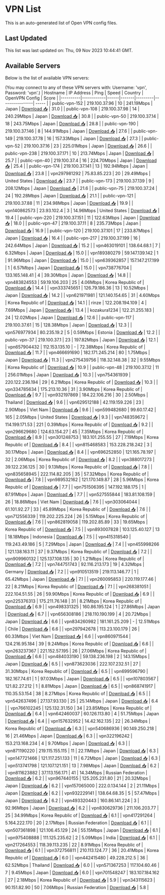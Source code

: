 # VPN List

This is an auto-generated list of Open VPN config files.

## Last Updated

This list was last updated on: Thu, 09 Nov 2023 10:44:41 GMT.

## Available Servers

Below is the list of available VPN servers:

(You may connect to any of these VPN servers with: Username: 'vpn', Password: 'vpn'.)
| Hostname | IP Address | Ping | Speed | Country | OpenVPN Config | Score |
|----------|------------|------|-------|---------|----------------| ----- |
| public-vpn-152 | 219.100.37.96 | 10 | 241.19Mbps | Japan | [Download 📥](./configs/server_0_JP.ovpn) | 31.0 |
| public-vpn-108 | 219.100.37.98 | 14 | 240.29Mbps | Japan | [Download 📥](./configs/server_1_JP.ovpn) | 30.8 |
| public-vpn-50 | 219.100.37.14 | 18 | 243.75Mbps | Japan | [Download 📥](./configs/server_2_JP.ovpn) | 28.8 |
| public-vpn-190 | 219.100.37.146 | 8 | 144.91Mbps | Japan | [Download 📥](./configs/server_3_JP.ovpn) | 27.6 |
| public-vpn-149 | 219.100.37.78 | 16 | 157.33Mbps | Japan | [Download 📥](./configs/server_4_JP.ovpn) | 27.3 |
| public-vpn-52 | 219.100.37.16 | 23 | 225.01Mbps | Japan | [Download 📥](./configs/server_5_JP.ovpn) | 26.6 |
| public-vpn-238 | 219.100.37.171 | 10 | 213.74Mbps | Japan | [Download 📥](./configs/server_6_JP.ovpn) | 25.7 |
| public-vpn-40 | 219.100.37.4 | 16 | 224.70Mbps | Japan | [Download 📥](./configs/server_7_JP.ovpn) | 25.4 |
| public-vpn-174 | 219.100.37.141 | 13 | 192.94Mbps | Japan | [Download 📥](./configs/server_8_JP.ovpn) | 23.8 |
| vpn297981292 | 75.83.85.223 | 20 | 29.49Mbps | United States | [Download 📥](./configs/server_9_US.ovpn) | 23.7 |
| public-vpn-173 | 219.100.37.139 | 9 | 208.12Mbps | Japan | [Download 📥](./configs/server_10_JP.ovpn) | 21.6 |
| public-vpn-75 | 219.100.37.24 | 24 | 192.28Mbps | Japan | [Download 📥](./configs/server_11_JP.ovpn) | 21.1 |
| public-vpn-121 | 219.100.37.88 | 11 | 234.98Mbps | Japan | [Download 📥](./configs/server_12_JP.ovpn) | 19.9 |
| vpn140862573 | 23.93.102.4 | 3 | 14.96Mbps | United States | [Download 📥](./configs/server_13_US.ovpn) | 19.4 |
| public-vpn-220 | 219.100.37.151 | 11 | 122.63Mbps | Japan | [Download 📥](./configs/server_14_JP.ovpn) | 18.0 |
| public-vpn-47 | 219.100.37.11 | 8 | 235.73Mbps | Japan | [Download 📥](./configs/server_15_JP.ovpn) | 16.9 |
| public-vpn-120 | 219.100.37.101 | 17 | 233.87Mbps | Japan | [Download 📥](./configs/server_16_JP.ovpn) | 16.4 |
| public-vpn-217 | 219.100.37.199 | 16 | 242.64Mbps | Japan | [Download 📥](./configs/server_17_JP.ovpn) | 15.2 |
| vpn463019101 | 138.64.68.1 | 7 | 6.32Mbps | Japan | [Download 📥](./configs/server_18_JP.ovpn) | 15.0 |
| vpn189380279 | 59.147.139.142 | 1 | 91.96Mbps | Japan | [Download 📥](./configs/server_19_JP.ovpn) | 15.0 |
| vpn639362857 | 157.147.217.199 | 1 | 6.57Mbps | Japan | [Download 📥](./configs/server_20_JP.ovpn) | 15.0 |
| vpn738776704 | 133.165.148.41 | 4 | 39.30Mbps | Japan | [Download 📥](./configs/server_21_JP.ovpn) | 14.8 |
| vpn483824553 | 59.19.106.203 | 25 | 4.06Mbps | Korea Republic of | [Download 📥](./configs/server_22_KR.ovpn) | 14.4 |
| vpn333745651 | 126.79.186.36 | 13 | 10.52Mbps | Japan | [Download 📥](./configs/server_23_JP.ovpn) | 14.2 |
| vpn621971981 | 121.140.154.65 | 31 | 4.60Mbps | Korea Republic of | [Download 📥](./configs/server_24_KR.ovpn) | 14.1 |
| rinze | 122.208.194.109 | 4 | 7.69Mbps | Japan | [Download 📥](./configs/server_25_JP.ovpn) | 13.4 |
| kozakura1234 | 122.21.255.183 | 24 | 12.02Mbps | Japan | [Download 📥](./configs/server_26_JP.ovpn) | 12.6 |
| public-vpn-117 | 219.100.37.61 | 15 | 128.38Mbps | Japan | [Download 📥](./configs/server_27_JP.ovpn) | 12.3 |
| vpn576977934 | 80.235.19.2 | 5 | 0.59Mbps | Estonia | [Download 📥](./configs/server_28_EE.ovpn) | 12.2 |
| public-vpn-37 | 219.100.37.1 | 23 | 197.82Mbps | Japan | [Download 📥](./configs/server_29_JP.ovpn) | 12.1 |
| vpn657904432 | 112.153.135.10 | - | 72.38Mbps | Korea Republic of | [Download 📥](./configs/server_30_KR.ovpn) | 11.7 |
| vpn466691690 | 182.171.245.214 | 80 | 1.75Mbps | Japan | [Download 📥](./configs/server_31_JP.ovpn) | 11.3 |
| vpn275439756 | 118.32.148.38 | 32 | 9.55Mbps | Korea Republic of | [Download 📥](./configs/server_32_KR.ovpn) | 10.9 |
| public-vpn-48 | 219.100.37.12 | 11 | 256.01Mbps | Japan | [Download 📥](./configs/server_33_JP.ovpn) | 10.3 |
| vpn754361939 | 220.122.236.194 | 29 | 6.21Mbps | Korea Republic of | [Download 📥](./configs/server_34_KR.ovpn) | 10.3 |
| vpn334785634 | 175.213.10.36 | 31 | 3.90Mbps | Korea Republic of | [Download 📥](./configs/server_35_KR.ovpn) | 9.7 |
| vpn932197869 | 184.22.106.216 | 30 | 2.50Mbps | Thailand | [Download 📥](./configs/server_36_TH.ovpn) | 9.6 |
| vpn629512188 | 42.119.159.226 | 23 | 2.90Mbps | Viet Nam | [Download 📥](./configs/server_37_VN.ovpn) | 9.6 |
| vpn599482680 | 99.60.17.42 | 165 | 2.05Mbps | United States | [Download 📥](./configs/server_38_US.ovpn) | 9.3 |
| vpn748359672 | 114.199.171.53 | 221 | 0.39Mbps | Korea Republic of | [Download 📥](./configs/server_39_KR.ovpn) | 9.2 |
| vpn296629680 | 124.63.154.27 | 45 | 7.35Mbps | Korea Republic of | [Download 📥](./configs/server_40_KR.ovpn) | 8.9 |
| vpn301248753 | 183.101.255.55 | 27 | 7.19Mbps | Korea Republic of | [Download 📥](./configs/server_41_KR.ovpn) | 8.4 |
| vpn815468583 | 153.228.218.242 | 3 | 30.17Mbps | Japan | [Download 📥](./configs/server_42_JP.ovpn) | 8.4 |
| vpn696252850 | 121.165.78.197 | 32 | 2.06Mbps | Korea Republic of | [Download 📥](./configs/server_43_KR.ovpn) | 8.2 |
| vpn388017273 | 39.122.236.125 | 30 | 9.13Mbps | Korea Republic of | [Download 📥](./configs/server_44_KR.ovpn) | 7.8 |
| vpn835658945 | 222.114.82.205 | 35 | 57.32Mbps | Korea Republic of | [Download 📥](./configs/server_45_KR.ovpn) | 7.8 |
| vpn989532162 | 121.170.149.87 | 28 | 5.96Mbps | Korea Republic of | [Download 📥](./configs/server_46_KR.ovpn) | 7.7 |
| vpn751506395 | 147.192.188.175 | 1 | 87.91Mbps | Japan | [Download 📥](./configs/server_47_JP.ovpn) | 7.7 |
| vpn527555844 | 183.81.108.159 | 26 | 18.86Mbps | Viet Nam | [Download 📥](./configs/server_48_VN.ovpn) | 7.6 |
| vpn303064044 | 61.101.92.27 | 33 | 45.89Mbps | Korea Republic of | [Download 📥](./configs/server_49_KR.ovpn) | 7.6 |
| vpn712556339 | 119.202.225.224 | 26 | 5.15Mbps | Korea Republic of | [Download 📥](./configs/server_50_KR.ovpn) | 7.6 |
| vpn862819058 | 119.202.85.89 | 33 | 19.65Mbps | Korea Republic of | [Download 📥](./configs/server_51_KR.ovpn) | 7.5 |
| vpn893007828 | 103.125.40.127 | 13 | 18.18Mbps | Indonesia | [Download 📥](./configs/server_52_ID.ovpn) | 7.5 |
| vpn415318540 | 119.243.49.186 | 5 | 7.29Mbps | Japan | [Download 📥](./configs/server_53_JP.ovpn) | 7.4 |
| vpn455998266 | 121.138.163.11 | 37 | 9.37Mbps | Korea Republic of | [Download 📥](./configs/server_54_KR.ovpn) | 7.2 |
| vpn909960132 | 125.137.108.135 | 30 | 1.21Mbps | Korea Republic of | [Download 📥](./configs/server_55_KR.ovpn) | 7.2 |
| vpn744751743 | 92.116.213.173 | 19 | 4.32Mbps | Germany | [Download 📥](./configs/server_56_DE.ovpn) | 7.2 |
| vpn910513519 | 219.113.146.77 | 1 | 65.42Mbps | Japan | [Download 📥](./configs/server_57_JP.ovpn) | 7.1 |
| vpn260095853 | 220.119.177.46 | 22 | 8.21Mbps | Korea Republic of | [Download 📥](./configs/server_58_KR.ovpn) | 7.1 |
| vpn268381051 | 222.104.51.55 | 26 | 59.90Mbps | Korea Republic of | [Download 📥](./configs/server_59_KR.ovpn) | 6.9 |
| vpn225376313 | 175.211.76.148 | 31 | 8.21Mbps | Korea Republic of | [Download 📥](./configs/server_60_KR.ovpn) | 6.9 |
| vpn498331325 | 160.86.195.124 | 1 | 27.86Mbps | Japan | [Download 📥](./configs/server_61_JP.ovpn) | 6.7 |
| vpn656308186 | 218.110.190.199 | 4 | 20.72Mbps | Japan | [Download 📥](./configs/server_62_JP.ovpn) | 6.6 |
| vpn834260982 | 181.161.25.209 | - | 12.51Mbps | Chile | [Download 📥](./configs/server_63_CL.ovpn) | 6.6 |
| vpn297942678 | 113.23.100.179 | 26 | 60.33Mbps | Viet Nam | [Download 📥](./configs/server_64_VN.ovpn) | 6.6 |
| vpn860971544 | 124.216.95.184 | 39 | 9.24Mbps | Korea Republic of | [Download 📥](./configs/server_65_KR.ovpn) | 6.6 |
| vpn263237367 | 221.152.57.195 | 26 | 27.06Mbps | Korea Republic of | [Download 📥](./configs/server_66_KR.ovpn) | 6.6 |
| vpn484033190 | 59.138.236.198 | 2 | 143.15Mbps | Japan | [Download 📥](./configs/server_67_JP.ovpn) | 6.5 |
| vpn873623036 | 222.107.232.51 | 27 | 31.30Mbps | Korea Republic of | [Download 📥](./configs/server_68_KR.ovpn) | 6.5 |
| vpn699596790 | 182.167.74.61 | 1 | 97.03Mbps | Japan | [Download 📥](./configs/server_69_JP.ovpn) | 6.5 |
| vpn107803567 | 121.82.27.212 | 1 | 8.81Mbps | Japan | [Download 📥](./configs/server_70_JP.ovpn) | 6.5 |
| vpn868741917 | 110.35.53.154 | 38 | 8.27Mbps | Korea Republic of | [Download 📥](./configs/server_71_KR.ovpn) | 6.5 |
| vpn542637496 | 27.137.93.130 | 25 | 25.14Mbps | Japan | [Download 📥](./configs/server_72_JP.ovpn) | 6.4 |
| vpn766102245 | 125.132.31.150 | 34 | 23.85Mbps | Korea Republic of | [Download 📥](./configs/server_73_KR.ovpn) | 6.4 |
| vpn642460037 | 60.126.113.80 | 4 | 51.75Mbps | Japan | [Download 📥](./configs/server_74_JP.ovpn) | 6.4 |
| vpn157632952 | 14.42.162.135 | 22 | 26.34Mbps | Korea Republic of | [Download 📥](./configs/server_75_KR.ovpn) | 6.3 |
| vpn540686936 | 90.149.250.218 | 16 | 21.46Mbps | Japan | [Download 📥](./configs/server_76_JP.ovpn) | 6.3 |
| vpn322196242 | 153.213.168.234 | 4 | 9.70Mbps | Japan | [Download 📥](./configs/server_77_JP.ovpn) | 6.3 |
| vpn871190220 | 219.115.155.115 | 11 | 22.11Mbps | Japan | [Download 📥](./configs/server_78_JP.ovpn) | 6.3 |
| vpn147721466 | 121.117.251.133 | 11 | 6.72Mbps | Japan | [Download 📥](./configs/server_79_JP.ovpn) | 6.3 |
| vpn513741798 | 121.107.121.151 | 13 | 7.98Mbps | Japan | [Download 📥](./configs/server_80_JP.ovpn) | 6.2 |
| vpn811623882 | 37.113.156.171 | 41 | 14.34Mbps | Russian Federation | [Download 📥](./configs/server_81_RU.ovpn) | 6.2 |
| vpn967440155 | 125.205.231.80 | 21 | 20.32Mbps | Japan | [Download 📥](./configs/server_82_JP.ovpn) | 6.2 |
| vpn157065000 | 222.0.134.144 | 2 | 21.11Mbps | Japan | [Download 📥](./configs/server_83_JP.ovpn) | 6.2 |
| vpn932229141 | 138.64.68.35 | 5 | 57.47Mbps | Japan | [Download 📥](./configs/server_84_JP.ovpn) | 6.2 |
| vpn493320443 | 160.86.141.224 | 3 | 92.96Mbps | Japan | [Download 📥](./configs/server_85_JP.ovpn) | 6.2 |
| vpn830629736 | 211.106.203.77 | 25 | 34.99Mbps | Korea Republic of | [Download 📥](./configs/server_86_KR.ovpn) | 6.1 |
| vpn417291264 | 5.164.222.170 | 20 | 2.17Mbps | Russian Federation | [Download 📥](./configs/server_87_RU.ovpn) | 6.1 |
| vpn507361898 | 121.106.45.129 | 24 | 55.15Mbps | Japan | [Download 📥](./configs/server_88_JP.ovpn) | 6.1 |
| vpn975408888 | 111.125.235.62 | 2 | 5.09Mbps | India | [Download 📥](./configs/server_89_IN.ovpn) | 6.1 |
| vpn217264553 | 118.39.113.235 | 22 | 8.91Mbps | Korea Republic of | [Download 📥](./configs/server_90_KR.ovpn) | 6.1 |
| vpn372756811 | 210.113.124.77 | 36 | 20.41Mbps | Korea Republic of | [Download 📥](./configs/server_91_KR.ovpn) | 6.0 |
| vpn442415480 | 49.228.212.5 | 36 | 62.52Mbps | Thailand | [Download 📥](./configs/server_92_TH.ovpn) | 6.0 |
| vpn571367253 | 117.104.60.46 | 7 | 9.45Mbps | Japan | [Download 📥](./configs/server_93_JP.ovpn) | 6.0 |
| vpn701548247 | 183.107.184.162 | 27 | 2.18Mbps | Korea Republic of | [Download 📥](./configs/server_94_KR.ovpn) | 5.9 |
| vpn343115623 | 90.151.82.90 | 50 | 7.06Mbps | Russian Federation | [Download 📥](./configs/server_95_RU.ovpn) | 5.8 |
